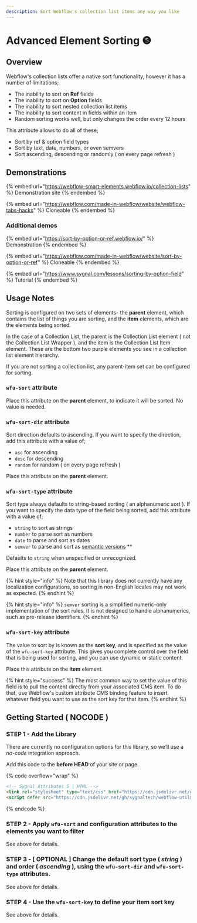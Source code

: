 ```yaml
---
description: Sort Webflow's collection list items any way you like
---
```


# Advanced Element Sorting ❺

## Overview

Webflow's collection lists offer a native sort functionality, however it has a number of limitations;&#x20;

* The inability to sort on **Ref** fields
* The inability to sort on **Option** fields
* The inability to sort nested collection list items
* The inability to sort content in fields within an item
* Random sorting works well, but only changes the order every 12 hours&#x20;

This attribute allows to do all of these;

* Sort by ref & option field types
* Sort by text, date, numbers, or even semvers
* Sort ascending, descending or randomly ( on every page refresh )

## Demonstrations

{% embed url="https://webflow-smart-elements.webflow.io/collection-lists" %}
Demonstration site
{% endembed %}

{% embed url="https://webflow.com/made-in-webflow/website/webflow-tabs-hacks" %}
Cloneable
{% endembed %}

### Additional demos

{% embed url="https://sort-by-option-or-ref.webflow.io/" %}
Demonstration
{% endembed %}

{% embed url="https://webflow.com/made-in-webflow/website/sort-by-option-or-ref" %}
Cloneable
{% endembed %}

{% embed url="https://www.sygnal.com/lessons/sorting-by-option-field" %}
Tutorial
{% endembed %}

## Usage Notes <a href="#usage-notes" id="usage-notes"></a>

Sorting is configured on two sets of elements- the **parent** element, which contains the list of things you are sorting, and the **item** elements, which are the elements being sorted.&#x20;

In the case of a Collection List, the parent is the Collection List element ( not the Collection List Wrapper ), and the item is the Collection List Item element. These are the bottom two purple elements you see in a collection list element hierarchy.

If you are not sorting a collection list, any parent-item set can be configured for sorting. &#x20;

### `wfu-sort` attribute <a href="#wfu-sort-attribute" id="wfu-sort-attribute"></a>

Place this attribute on the **parent** element, to indicate it will be sorted. No value is needed.&#x20;

### `wfu-sort-dir` attribute <a href="#wfu-sort-dir-attribute" id="wfu-sort-dir-attribute"></a>

Sort direction defaults to ascending. If you want to specify the direction, add this attribute with a value of;

* `asc` for ascending
* `desc` for descending
* `random` for random ( on every page refresh )

Place this attribute on the **parent** element.

### `wfu-sort-type` attribute <a href="#wfu-sort-type-attribute" id="wfu-sort-type-attribute"></a>

Sort type always defaults to string-based sorting ( an alphanumeric sort ). If you want to specify the data type of the field being sorted, add this attribute with a value of;

* `string` to sort as strings
* `number` to parse sort as numbers
* `date` to parse and sort as dates
* `semver` to parse and sort as [semantic versions](https://semver.org/) \*\*

Defaults to `string` when unspecified or unrecognized.

Place this attribute on the **parent** element.

{% hint style="info" %}
Note that this library does not currently have any localization configurations, so sorting in non-English locales may not work as expected.&#x20;
{% endhint %}

{% hint style="info" %}
`semver` sorting is a simplified numeric-only implementation of the sort rules. It is not designed to handle alphanumerics, such as pre-release identifiers.
{% endhint %}

### `wfu-sort-key` attribute <a href="#creating-your-sort-key" id="creating-your-sort-key"></a>

The value to sort by is known as the **sort key**, and is specified as the value of the `wfu-sort-key` attribute. This gives you complete control over the field that is being used for sorting, and you can use dynamic or static content.&#x20;

Place this attribute on the **item** element.

{% hint style="success" %}
The most common way to set the value of this field is to pull the content directly from your associated CMS item. To do that, use Webflow's custom attribute CMS binding feature to insert whatever field you want to use as the sort key for that item.&#x20;
{% endhint %}

## Getting Started ( NOCODE ) <a href="#getting-started-nocode" id="getting-started-nocode"></a>

### STEP 1 - Add the Library <a href="#step-1---add-the-library" id="step-1---add-the-library"></a>

There are currently no configuration options for this library, so we’ll use a _no-code_ integration approach.

Add this code to the **before HEAD** of your site or page.

{% code overflow="wrap" %}
```html
<!-- Sygnal Attributes 5 | HTML -->
<link rel="stylesheet" type="text/css" href="https://cdn.jsdelivr.net/gh/sygnaltech/webflow-util@5.2.8/dist/css/webflow-html.css">
<script defer src="https://cdn.jsdelivr.net/gh/sygnaltech/webflow-util@5.2.8/dist/nocode/webflow-html.js"></script>
```
{% endcode %}

### STEP 2 - Apply `wfu-sort` and configuration attributes to the elements you want to filter <a href="#step-2---apply-wfu-sort-and-configuration-attributes-to-the-elements-you-want-to-filter" id="step-2---apply-wfu-sort-and-configuration-attributes-to-the-elements-you-want-to-filter"></a>

See above for details.

### STEP 3 - \[ OPTIONAL ] Change the default sort type ( _string_ ) and order ( _ascending_ ), using the `wfu-sort-dir` and `wfu-sort-type` attributes.

See above for details.

### STEP 4 - Use the `wfu-sort-key` to define your item sort key

See above for details.

